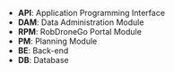 * **API**: Application Programming Interface
* **DAM**: Data Administration Module
* **RPM**: RobDroneGo Portal Module
* **PM**: Planning Module
* **BE**: Back-end
* **DB**: Database